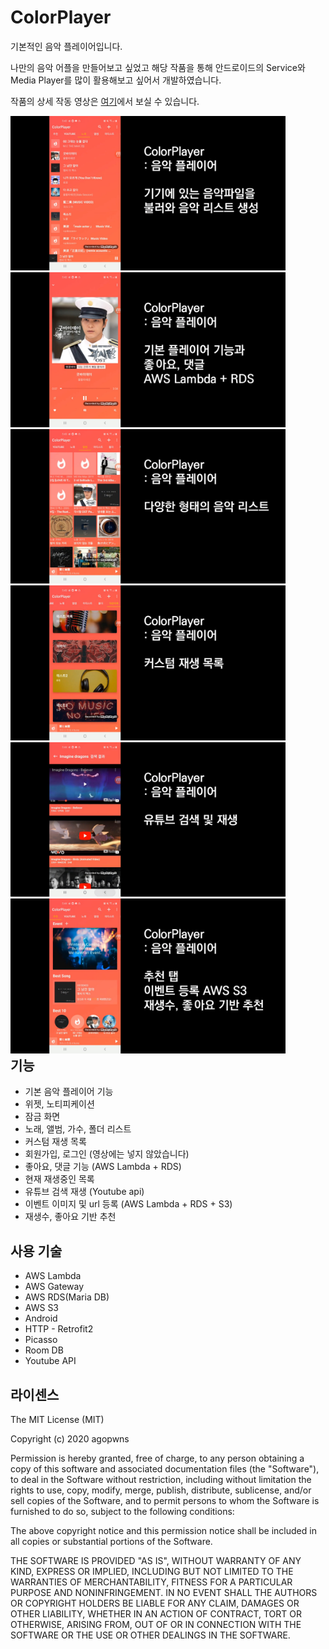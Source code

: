 # ColorPlayer
기본적인 음악 플레이어입니다.   
  
나만의 음악 어플을 만들어보고 싶었고 해당 작품을 통해 안드로이드의 Service와 Media Player를 많이 활용해보고 싶어서 개발하였습니다.   
  
작품의 상세 작동 영상은 [여기]()에서 보실 수 있습니다.  
<div style="float:left;">
  <img src="https://github.com/agopwns/ColorPlayer/blob/master/images/1playList.jpg" alt="Your image title" width="440"/> 
  <img src="https://github.com/agopwns/ColorPlayer/blob/master/images/2player.jpg" alt="Your image title" width="440"/>
  <img src="https://github.com/agopwns/ColorPlayer/blob/master/images/3album.jpg" alt="Your image title" width="440"/>
  <img src="https://github.com/agopwns/ColorPlayer/blob/master/images/4customList.jpg" alt="Your image title" width="440"/>
  <img src="https://github.com/agopwns/ColorPlayer/blob/master/images/5yotubePlay.jpg" alt="Your image title" width="440"/>
  <img src="https://github.com/agopwns/ColorPlayer/blob/master/images/6eventPage.jpg" alt="Your image title" width="440"/>
</div>

## 기능
  - 기본 음악 플레이어 기능
  - 위젯, 노티피케이션
  - 잠금 화면
  - 노래, 앨범, 가수, 폴더 리스트
  - 커스텀 재생 목록
  - 회원가입, 로그인 (영상에는 넣지 않았습니다)
  - 좋아요, 댓글 기능 (AWS Lambda + RDS)
  - 현재 재생중인 목록
  - 유튜브 검색 재생 (Youtube api)
  - 이벤트 이미지 및 url 등록 (AWS Lambda + RDS + S3)
  - 재생수, 좋아요 기반 추천

## 사용 기술
  - AWS Lambda
  - AWS Gateway
  - AWS RDS(Maria DB)
  - AWS S3
  - Android
  - HTTP - Retrofit2
  - Picasso
  - Room DB
  - Youtube API

## 라이센스
The MIT License (MIT)  
  
Copyright (c) 2020 agopwns
    
Permission is hereby granted, free of charge, to any person obtaining a copy of this software and associated documentation files (the "Software"), to deal in the Software without restriction, including without limitation the rights to use, copy, modify, merge, publish, distribute, sublicense, and/or sell copies of the Software, and to permit persons to whom the Software is furnished to do so, subject to the following conditions:  
  
The above copyright notice and this permission notice shall be included in all copies or substantial portions of the Software.  
  
THE SOFTWARE IS PROVIDED "AS IS", WITHOUT WARRANTY OF ANY KIND, EXPRESS OR IMPLIED, INCLUDING BUT NOT LIMITED TO THE WARRANTIES OF MERCHANTABILITY, FITNESS FOR A PARTICULAR PURPOSE AND NONINFRINGEMENT. IN NO EVENT SHALL THE AUTHORS OR COPYRIGHT HOLDERS BE LIABLE FOR ANY CLAIM, DAMAGES OR OTHER LIABILITY, WHETHER IN AN ACTION OF CONTRACT, TORT OR OTHERWISE, ARISING FROM, OUT OF OR IN CONNECTION WITH THE SOFTWARE OR THE USE OR OTHER DEALINGS IN THE SOFTWARE.
